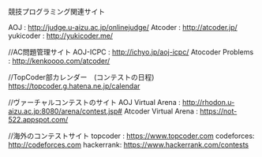 競技プログラミング関連サイト

AOJ       :   http://judge.u-aizu.ac.jp/onlinejudge/
Atcoder   :   http://atcoder.jp/
yukicoder :   http://yukicoder.me/

//AC問題管理サイト
AOJ-ICPC          :   http://ichyo.jp/aoj-icpc/
Atocoder Problems :   http://kenkoooo.com/atcoder/

//TopCoder部カレンダー　(コンテストの日程)
https://topcoder.g.hatena.ne.jp/calendar

//ヴァーチャルコンテストのサイト
AOJ Virtual Arena       :   http://rhodon.u-aizu.ac.jp:8080/arena/contest.jsp#
Atcoder Virtual Arena   :   https://not-522.appspot.com/

//海外のコンテストサイト
topcoder  :   https://www.topcoder.com
codeforces:   http://codeforces.com
hackerrank:   https://www.hackerrank.com/contests
